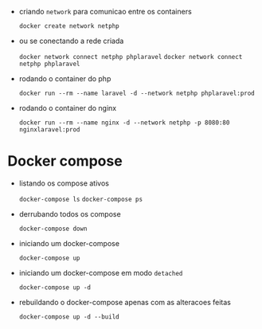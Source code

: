* criando `network` para comunicao entre os containers

    `docker create network netphp`

* ou se conectando a rede criada

    `docker network connect netphp phplaravel`
    `docker network connect netphp phplaravel`

* rodando o container do php

    `docker run --rm --name laravel -d --network netphp phplaravel:prod`

* rodando o container do nginx

    `docker run --rm --name nginx -d --network netphp -p 8080:80  nginxlaravel:prod`

# Docker compose    

* listando os compose ativos

    `docker-compose ls`
    `docker-compose ps`

* derrubando todos os compose

    `docker-compose down`

* iniciando um docker-compose

    `docker-compose up`

* iniciando um docker-compose em modo `detached`

    `docker-compose up -d`     

* rebuildando o docker-compose apenas com as alteracoes feitas

    `docker-compose up -d --build`     